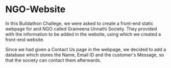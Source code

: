 # NGO-Website
In this Buildathon Challege, we were asked to create a front-end static webpage for and NGO called Grameena Unnathi Society. They provided with the information to be added in the website, using which we created a front-end website.

Since we had given a Contact Us page in the webpage, we decided to add a database which stores the Name, Email ID and the customer's Message, so that the society can contact them afterwards.
